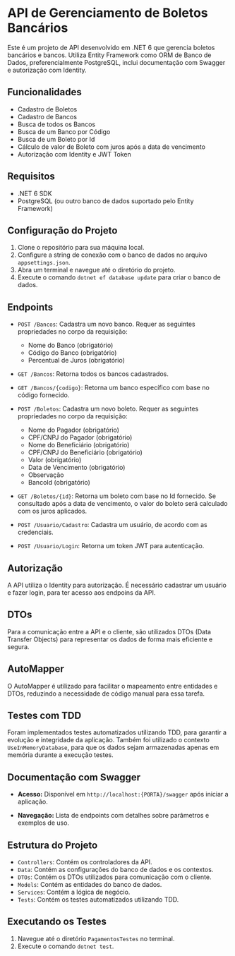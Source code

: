 # API de Gerenciamento de Boletos Bancários

Este é um projeto de API desenvolvido em .NET 6 que gerencia boletos bancários e bancos. Utiliza Entity Framework como ORM de Banco de Dados, preferencialmente PostgreSQL, inclui documentação com Swagger e autorização com Identity.

## Funcionalidades

- Cadastro de Boletos
- Cadastro de Bancos
- Busca de todos os Bancos
- Busca de um Banco por Código
- Busca de um Boleto por Id
- Cálculo de valor de Boleto com juros após a data de vencimento
- Autorização com Identity e JWT Token

## Requisitos

- .NET 6 SDK
- PostgreSQL (ou outro banco de dados suportado pelo Entity Framework)

## Configuração do Projeto

1. Clone o repositório para sua máquina local.
2. Configure a string de conexão com o banco de dados no arquivo `appsettings.json`.
3. Abra um terminal e navegue até o diretório do projeto.
4. Execute o comando `dotnet ef database update` para criar o banco de dados.

## Endpoints

- `POST /Bancos`: Cadastra um novo banco. Requer as seguintes propriedades no corpo da requisição:
  - Nome do Banco (obrigatório)
  - Código do Banco (obrigatório)
  - Percentual de Juros (obrigatório)

- `GET /Bancos`: Retorna todos os bancos cadastrados.

- `GET /Bancos/{codigo}`: Retorna um banco específico com base no código fornecido.

- `POST /Boletos`: Cadastra um novo boleto. Requer as seguintes propriedades no corpo da requisição:
  - Nome do Pagador (obrigatório)
  - CPF/CNPJ do Pagador (obrigatório)
  - Nome do Beneficiário (obrigatório)
  - CPF/CNPJ do Beneficiário (obrigatório)
  - Valor (obrigatório)
  - Data de Vencimento (obrigatório)
  - Observação
  - BancoId (obrigatório)

- `GET /Boletos/{id}`: Retorna um boleto com base no Id fornecido. Se consultado após a data de vencimento, o valor do boleto será calculado com os juros aplicados.

- `POST /Usuario/Cadastro`: Cadastra um usuário, de acordo com as credenciais.
- `POST /Usuario/Login`: Retorna um token JWT para autenticação.

## Autorização

A API utiliza o Identity para autorização. É necessário cadastrar um usuário e fazer login, para ter acesso aos endpoins da API.

## DTOs

Para a comunicação entre a API e o cliente, são utilizados DTOs (Data Transfer Objects) para representar os dados de forma mais eficiente e segura.

## AutoMapper

O AutoMapper é utilizado para facilitar o mapeamento entre entidades e DTOs, reduzindo a necessidade de código manual para essa tarefa.

## Testes com TDD

Foram implementados testes automatizados utilizando TDD, para garantir a evolução e integridade da aplicação. Também foi utilizado o contexto `UseInMemoryDatabase`, para que os dados sejam armazenadas apenas em memória durante a execução testes.

## Documentação com Swagger

- **Acesso:** Disponível em `http://localhost:{PORTA}/swagger` após iniciar a aplicação.

- **Navegação:** Lista de endpoints com detalhes sobre parâmetros e exemplos de uso.

## Estrutura do Projeto

- `Controllers`: Contém os controladores da API.
- `Data`: Contém as configurações do banco de dados e os contextos.
- `DTOs`: Contém os DTOs utilizados para comunicação com o cliente.
- `Models`: Contém as entidades do banco de dados.
- `Services`: Contém a lógica de negócio.
- `Tests`: Contém os testes automatizados utilizando TDD.

## Executando os Testes

1. Navegue até o diretório `PagamentosTestes` no terminal.
2. Execute o comando `dotnet test`.


